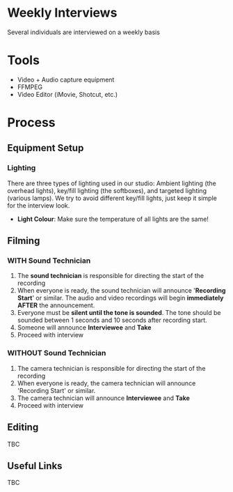 # Weekly Interviews

Several individuals are interviewed on a weekly basis

# Tools

* Video + Audio capture equipment
* FFMPEG
* Video Editor (iMovie, Shotcut, etc.)

# Process

## Equipment Setup

### Lighting

There are three types of lighting used in our studio: Ambient lighting (the overhead lights), key/fill lighting (the softboxes), and targeted lighting (various lamps).  We try to avoid different key/fill lights, just keep it simple for the interview look.

* **Light Colour**: Make sure the temperature of all lights are the same!

## Filming

### WITH Sound Technician

1) The **sound technician** is responsible for directing the start of the recording
1) When everyone is ready, the sound technician will announce '**Recording Start**' or similar.  The audio and video recordings will begin **immediately AFTER** the announcement.
1) Everyone must be **silent until the tone is sounded**.  The tone should be sounded between 1 seconds and 10 seconds after recording start.  
1) Someone will announce **Interviewee** and **Take**
1) Proceed with interview

### WITHOUT Sound Technician

1) The camera technician is responsible for directing the start of the recording
1) When everyone is ready, the camera technician will announce 'Recording Start' or similar.
1) The camera technician will announce **Interviewee** and **Take**
1) Proceed with interview

## Editing

TBC

## Useful Links

TBC

